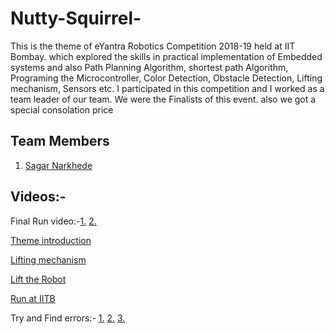 # Nutty-Squirrel-
This is the theme of eYantra Robotics Competition 2018-19 held at IIT Bombay. which explored the skills in practical implementation of Embedded systems and also Path Planning Algorithm, shortest path Algorithm, Programing the Microcontroller, Color Detection, Obstacle Detection, Lifting mechanism, Sensors etc. I participated in this competition and I worked as a team leader of our team. We were the Finalists of this event. also we got a special consolation price

## Team Members
1) [Sagar Narkhede](https://www.linkedin.com/in/sagar-narkhede-5bb944195/)



## Videos:-

Final Run video:-[1.](https://youtu.be/0KMlnSG1Lgg)     [2.](https://photos.app.goo.gl/Hz1VziTUBQRBdUXy69)

[Theme introduction](https://youtu.be/yweBms_mhz8)

[Lifting mechanism](https://youtu.be/02q5au1B_ng )

[Lift the Robot](https://youtu.be/pGbxz4_Cquw)

[Run at IITB](https://youtu.be/-vIRc5aS0jE)

Try and Find errors:- [1.](https://photos.app.goo.gl/u7PASaQECwufipoq5)   [2.](https://photos.app.goo.gl/p18YanLvhNbqUiPB6)   [3.](https://photos.app.goo.gl/19rFwQRX9uVSkwfo6)

